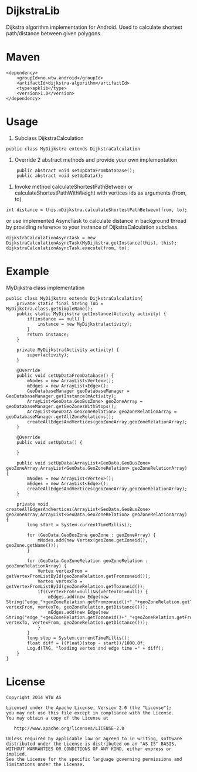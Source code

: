 DijkstraLib
===========

Dijkstra algorithm implementation for Android. Used to calculate shortest path/distance between given polygons.

Maven
=====

```
<dependency>
    <groupId>no.wtw.android</groupId>
    <artifactId>dijkstra-algorithm</artifactId>
    <type>apklib</type>
    <version>1.0</version>
</dependency>
```

Usage
=====

1. Subclass DijkstraCalculation
```
public class MyDijkstra extends DijkstraCalculation
```
1. Override 2 abstract methods and provide your own implementation
```
    public abstract void setUpDataFromDatabase();
    public abstract void setUpData();
```
1. Invoke method calculateShortestPathBetween or calculateShortestPathWithWeight with vertices ids as arguments (from, to)
```
int distance = this.mDijkstra.calculateShortestPathBetween(from, to);
```
or use implemented AsyncTask to calculate distance in background thread by providing reference to your instance of DijkstraCalculation subclass.
```
dijkstraCalculationAsyncTask = new DijkstraCalculationAsyncTask(MyDijkstra.getInstance(this), this);
dijkstraCalculationAsyncTask.execute(from, to);
```

Example
=======

MyDijkstra class implementation

```
public class MyDijkstra extends DijkstraCalculation{
    private static final String TAG = MyDijkstra.class.getSimpleName();
    public static MyDijkstra getInstance(Activity activity) {
        if(instance == null) {
            instance = new MyDijkstra(activity);
        }
        return instance;
    }

    private MyDijkstra(Activity activity) {
        super(activity);
    }

    @Override
    public void setUpDataFromDatabase() {
        mNodes = new ArrayList<Vertex>();
        mEdges = new ArrayList<Edge>();
        GeoDatabaseManager geoDatabaseManager = GeoDatabaseManager.getInstance(mActivity);
        ArrayList<GeoData.GeoBusZone> geoZoneArray = geoDatabaseManager.getGeoZonesWithStops();
        ArrayList<GeoData.GeoZoneRelation> geoZoneRelationArray = geoDatabaseManager.getAllZoneRelations();
        createAllEdgesAndVertices(geoZoneArray,geoZoneRelationArray);
    }

    @Override
    public void setUpData() {

    }

    public void setUpData(ArrayList<GeoData.GeoBusZone> geoZoneArray,ArrayList<GeoData.GeoZoneRelation> geoZoneRelationArray) {
        mNodes = new ArrayList<Vertex>();
        mEdges = new ArrayList<Edge>();
        createAllEdgesAndVertices(geoZoneArray,geoZoneRelationArray);
    }

    private void createAllEdgesAndVertices(ArrayList<GeoData.GeoBusZone> geoZoneArray,ArrayList<GeoData.GeoZoneRelation> geoZoneRelationArray) {
        long start = System.currentTimeMillis();

        for (GeoData.GeoBusZone geoZone : geoZoneArray) {
            mNodes.add(new Vertex(geoZone.getZoneid(), geoZone.getName()));
        }

        for (GeoData.GeoZoneRelation geoZoneRelation : geoZoneRelationArray) {
            Vertex vertexFrom = getVertexFromListById(geoZoneRelation.getFromzoneid());
            Vertex vertexTo = getVertexFromListById(geoZoneRelation.getTozoneid());
            if((vertexFrom!=null)&&(vertexTo!=null)) {
                mEdges.add(new Edge(new String("edge_"+geoZoneRelation.getFromzoneid()+"_"+geoZoneRelation.getTozoneid()), vertexFrom, vertexTo, geoZoneRelation.getDistance()));
                mEdges.add(new Edge(new String("edge_"+geoZoneRelation.getTozoneid()+"_"+geoZoneRelation.getFromzoneid()), vertexTo, vertexFrom, geoZoneRelation.getDistance()));
            }
        }
        long stop = System.currentTimeMillis();
        float diff = ((float)(stop - start))/1000.0f;
        Log.d(TAG, "loading vertex and edge time =" + diff);
    }
}

```

License
=======

    Copyright 2014 WTW AS

    Licensed under the Apache License, Version 2.0 (the "License");
    you may not use this file except in compliance with the License.
    You may obtain a copy of the License at

       http://www.apache.org/licenses/LICENSE-2.0

    Unless required by applicable law or agreed to in writing, software
    distributed under the License is distributed on an "AS IS" BASIS,
    WITHOUT WARRANTIES OR CONDITIONS OF ANY KIND, either express or implied.
    See the License for the specific language governing permissions and
    limitations under the License.
